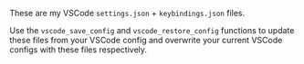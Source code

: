 These are my VSCode `settings.json` + `keybindings.json` files.

Use the `vscode_save_config` and `vscode_restore_config` functions
to update these files from your VSCode config and overwrite your 
current VSCode configs with these files respectively. 
